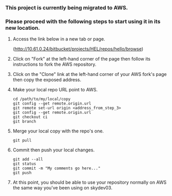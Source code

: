 ### This project is currently being migrated to AWS.

### Please proceed with the following steps to start using it in its new location.
1. Access the link below in a new tab or page.

	(http://10.61.0.24/bitbucket/projects/HEL/repos/hello/browse)

2. Click on "Fork" at the left-hand corner of the page then follow its instructions to fork the AWS repository.
3. Click on the "Clone" link at the left-hand corner of your AWS fork's page then copy the exposed address.
4. Make your local repo URL point to AWS.

	```
	cd /path/to/my/local/copy
	git config --get remote.origin.url
	git remote set-url origin <address_from_step_3>
	git config --get remote.origin.url
	git checkout ci
	git branch
	```

5. Merge your local copy with the repo's one.

	```
	git pull
	```

6. Commit then push your local changes.

	```
	git add --all
	git status
	git commit -m "My comments go here..."
	git push
	```

7. At this point, you should be able to use your repository normally on AWS the same way you've been using on skydev03.

